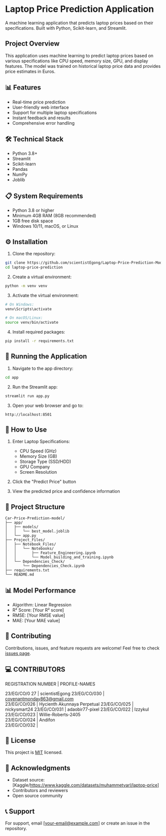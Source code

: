 # Laptop Price Prediction Application

A machine learning application that predicts laptop prices based on their specifications. Built with Python, Scikit-learn, and Streamlit.

## Project Overview

This application uses machine learning to predict laptop prices based on various specifications like CPU speed, memory size, GPU, and display features. The model was trained on historical laptop price data and provides price estimates in Euros.

## 📊 Features

- Real-time price prediction
- User-friendly web interface
- Support for multiple laptop specifications
- Instant feedback and results
- Comprehensive error handling

## 🛠️ Technical Stack

- Python 3.8+
- Streamlit
- Scikit-learn
- Pandas
- NumPy
- Joblib

## 📋 System Requirements

- Python 3.8 or higher
- Minimum 4GB RAM (8GB recommended)
- 1GB free disk space
- Windows 10/11, macOS, or Linux

## ⚙️ Installation

1. Clone the repository:
```bash
git clone https://github.com/scientistEgong/Laptop-Price-Prediction-Model.git
cd laptop-price-prediction
```

2. Create a virtual environment:
```bash
python -m venv venv
```

3. Activate the virtual environment:
```bash
# On Windows:
venv\Scripts\activate

# On macOS/Linux:
source venv/bin/activate
```

4. Install required packages:
```bash
pip install -r requirements.txt
```

## 🚀 Running the Application

1. Navigate to the app directory:
```bash
cd app
```

2. Run the Streamlit app:
```bash
streamlit run app.py
```

3. Open your web browser and go to:
```
http://localhost:8501
```

## 📝 How to Use

1. Enter Laptop Specifications:
   - CPU Speed (GHz)
   - Memory Size (GB)
   - Storage Type (SSD/HDD)
   - GPU Company
   - Screen Resolution

2. Click the "Predict Price" button

3. View the predicted price and confidence information

## 📁 Project Structure

```
Car-Price-Prediction-model/
├── app/
│   ├── models/
│   │   └── best_model.joblib
│   └── app.py
├── Project_Files/
│   ├── Notebook_Files/
│   │   └── Notebooks/
│   │       ├── Feature_Engineering.ipynb
│   │       └── Model_building_and_training.ipynb
│   └── Dependencies_Check/
│       └── Dependencies_Check.ipynb
├── requirements.txt
└── README.md
```

## 📊 Model Performance

- Algorithm: Linear Regression
- R² Score: [Your R² score]
- RMSE: [Your RMSE value]
- MAE: [Your MAE value]

## 🤝 Contributing

Contributions, issues, and feature requests are welcome! Feel free to check [issues page](link-to-issues).

## 💻 CONTRIBUTORS
REGISTRATION NUMBER       |     PROFILE-NAMES

23/EG/CO/0 27             |    scientistEgong 
23/EG/CO/030              |    covenantmonday863@gmail.com  
23/EG/CO/026              |    Hycienth Akunnaya Perpetual 
23/EG/CO/025              |    nickysmart24 
23/EG/CO/031              |    adaobir77-pixel 
23/EG/CO/022              |    Izzykul   
23/EG/CO/023              |    Willie-Roberts-2405  
23/EG/CO/024              |    Andifon  
23/EG/CO/032              | 
 

## 📝 License

This project is [MIT](LICENSE) licensed.


## 🙏 Acknowledgments

- Dataset source: [Kaggle/https://www.kaggle.com/datasets/muhammetvarl/laptop-price]
- Contributors and reviewers
- Open source community

## 📞 Support

For support, email [your-email@example.com] or create an issue in the repository.
